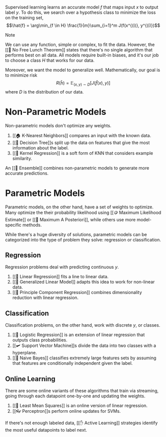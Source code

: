 Supervised learning learns an accurate model $f$ that maps input $x$ to output label $y$. To do this, we search over a hypothesis class to minimize the loss on the training set, $$\hat{f} = \arg\min_{f \in H} \frac{1}{m}\sum_{i=1}^m J(f(x^{(i)}, y^{(i)})$$
> [!note]
> We can use any function, simple or complex, to fit the data. However, the [[🥪 No Free Lunch Theorem]] states that there's no single algorithm that performs best on all data. All models require built-in biases, and it's our job to choose a class $H$ that works for our data.

Moreover, we want the model to generalize well. Mathematically, our goal is to minimize risk $$R(\hat{h}) = \mathbb{E}_{(x, y) \sim D} [J(\hat{f}(x), y)]$$
where $D$ is the distribution of our data.

# Non-Parametric Models
Non-parametric models don't optimize any weights.
1. [[🏠 K-Nearest Neighbors]] compares an input with the known data.
2. [[💭 Decision Tree]]s split up the data on features that give the most information about the label.
3. [[🏯 Kernel Regression]] is a soft form of KNN that considers example similarity.

An [[🎻 Ensemble]] combines non-parametric models to generate more accurate predictions.

# Parametric Models
Parametric models, on the other hand, have a set of weights to optimize. Many optimize the their probability likelihood using [[🪙 Maximum Likelihood Estimate]] or [[🎲 Maximum A Posteriori]], while others use more model-specific methods.

While there's a huge diversity of solutions, parametric models can be categorized into the type of problem they solve: regression or classification.

## Regression
Regression problems deal with predicting continuous $y$.
1. [[🏦 Linear Regression]] fits a line to linear data.
2. [[🥢 Generalized Linear Model]] adapts this idea to work for non-linear data.
3. [[🔨 Principle Component Regression]] combines dimensionality reduction with linear regression.

## Classification
Classification problems, on the other hand, work with discrete $y$, or classes.
1. [[🦠 Logistic Regression]] is an extension of linear regression that outputs class probabilities.
2. [[🛩️ Support Vector Machine]]s divide the data into two classes with a hyperplane.
3. [[👶 Naive Bayes]] classifies extremely large features sets by assuming that features are conditionally independent given the label.

## Online Learning
There are some online variants of these algorithms that train via streaming, going through each datapoint one-by-one and updating the weights.
1. [[🗼 Least Mean Squares]] is an online version of linear regression.
2. [[👓 Perceptron]]s perform online updates for SVMs.

If there's not enough labeled data, [[✋ Active Learning]] strategies identify the most useful datapoints to label next.